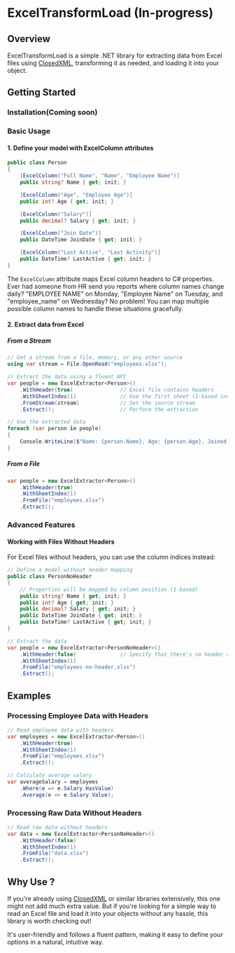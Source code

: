 # ExcelTransformLoad (In-progress)

## Overview
ExcelTransformLoad is a simple .NET library for extracting data from Excel files using [ClosedXML](https://github.com/ClosedXML/ClosedXML), transforming it as needed, and loading it into your object.

## Getting Started

### Installation(Coming soon)


### Basic Usage

#### 1. Define your model with ExcelColumn attributes
```csharp
public class Person
{
    [ExcelColumn("Full Name", "Name", "Employee Name")]
    public string? Name { get; init; }

    [ExcelColumn("Age", "Employee Age")]
    public int? Age { get; init; }

    [ExcelColumn("Salary")]
    public decimal? Salary { get; init; }

    [ExcelColumn("Join Date")]
    public DateTime JoinDate { get; init; }

    [ExcelColumn("Last Active", "Last Activity")]
    public DateTime? LastActive { get; init; }
}
```

The `ExcelColumn` attribute maps Excel column headers to C# properties. Ever had someone from HR send you reports where column names change daily? "EMPLOYEE NAME" on Monday, "Employee Name" on Tuesday, and "employee_name" on Wednesday? No problem! You can map multiple possible column names to handle these situations gracefully.

#### 2. Extract data from Excel

##### From a Stream
```csharp
// Get a stream from a file, memory, or any other source
using var stream = File.OpenRead("employees.xlsx");

// Extract the data using a fluent API
var people = new ExcelExtractor<Person>()
    .WithHeader(true)               // Excel file contains headers
    .WithSheetIndex(1)              // Use the first sheet (1-based index)
    .FromStream(stream)             // Set the source stream
    .Extract();                     // Perform the extraction

// Use the extracted data
foreach (var person in people)
{
    Console.WriteLine($"Name: {person.Name}, Age: {person.Age}, Joined: {person.JoinDate:d}");
}
```

##### From a File
```csharp
var people = new ExcelExtractor<Person>()
    .WithHeader(true)
    .WithSheetIndex(1)
    .FromFile("employees.xlsx")
    .Extract();
```

### Advanced Features

#### Working with Files Without Headers
For Excel files without headers, you can use the column indices instead:

```csharp
// Define a model without header mapping
public class PersonNoHeader
{
    // Properties will be mapped by column position (1-based)
    public string? Name { get; init; }
    public int? Age { get; init; }
    public decimal? Salary { get; init; }
    public DateTime JoinDate { get; init; }
    public DateTime? LastActive { get; init; }
}

// Extract the data
var people = new ExcelExtractor<PersonNoHeader>()
    .WithHeader(false)              // Specify that there's no header row
    .WithSheetIndex(1)
    .FromFile("employees-no-header.xlsx")
    .Extract();
```

## Examples

### Processing Employee Data with Headers
```csharp
// Read employee data with headers
var employees = new ExcelExtractor<Person>()
    .WithHeader(true)
    .WithSheetIndex(1)
    .FromFile("employees.xlsx")
    .Extract();

// Calculate average salary
var averageSalary = employees
    .Where(e => e.Salary.HasValue)
    .Average(e => e.Salary.Value);
```

### Processing Raw Data Without Headers
```csharp
// Read raw data without headers
var data = new ExcelExtractor<PersonNoHeader>()
    .WithHeader(false)
    .WithSheetIndex(1)
    .FromFile("data.xlsx")
    .Extract();
```

## Why Use ?
If you're already using [ClosedXML](https://github.com/ClosedXML/ClosedXML) or similar libraries extensively, this one might not add much extra value. But if you're looking for a simple way to read an Excel file and load it into your objects without any hassle, this library is worth checking out!

It's user-friendly and follows a fluent pattern, making it easy to define your options in a natural, intuitive way. 
